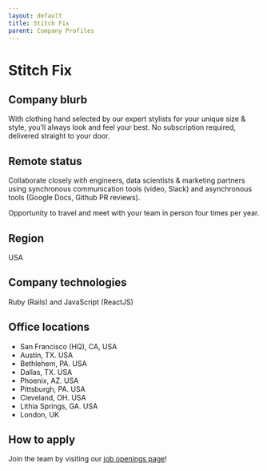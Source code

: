 ```yaml
---
layout: default
title: Stitch Fix
parent: Company Profiles
---
```


# Stitch Fix

## Company blurb

With clothing hand selected by our expert stylists for your unique size & style, you’ll always look and feel your best. No subscription required, delivered straight to your door.

## Remote status

Collaborate closely with engineers, data scientists & marketing partners using synchronous communication tools (video, Slack) and asynchronous tools (Google Docs, Github PR reviews).

Opportunity to travel and meet with your team in person four times per year.

## Region

USA

## Company technologies

Ruby (Rails) and JavaScript (ReactJS)

## Office locations

- San Francisco (HQ), CA, USA
- Austin, TX. USA
- Bethlehem, PA. USA
- Dallas, TX. USA
- Phoenix, AZ. USA
- Pittsburgh, PA. USA
- Cleveland, OH. USA
- Lithia Springs, GA. USA
- London, UK

## How to apply

Join the team by visiting our [job openings page](https://www.stitchfix.com/careers/jobs)!